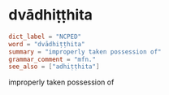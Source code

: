 # dvādhiṭṭhita

``` toml
dict_label = "NCPED"
word = "dvādhiṭṭhita"
summary = "improperly taken possession of"
grammar_comment = "mfn."
see_also = ["adhiṭṭhita"]
```

improperly taken possession of

